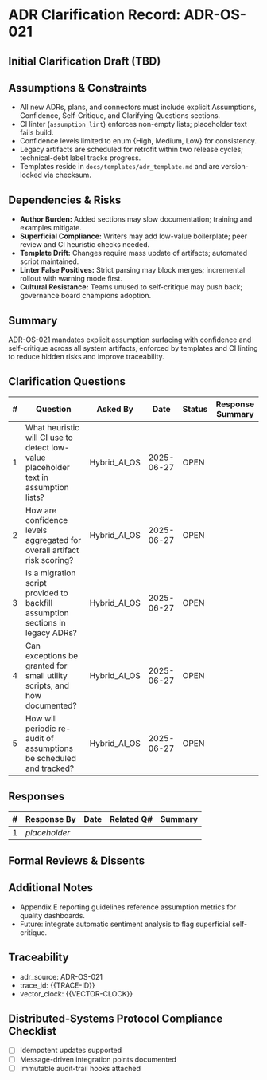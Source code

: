 # ADR Clarification Record: ADR-OS-021

## Initial Clarification Draft (TBD)


## Assumptions & Constraints
- All new ADRs, plans, and connectors must include explicit Assumptions, Confidence, Self-Critique, and Clarifying Questions sections.
- CI linter (`assumption_lint`) enforces non-empty lists; placeholder text fails build.
- Confidence levels limited to enum {High, Medium, Low} for consistency.
- Legacy artifacts are scheduled for retrofit within two release cycles; technical-debt label tracks progress.
- Templates reside in `docs/templates/adr_template.md` and are version-locked via checksum.

## Dependencies & Risks
- **Author Burden:** Added sections may slow documentation; training and examples mitigate.
- **Superficial Compliance:** Writers may add low-value boilerplate; peer review and CI heuristic checks needed.
- **Template Drift:** Changes require mass update of artifacts; automated script maintained.
- **Linter False Positives:** Strict parsing may block merges; incremental rollout with warning mode first.
- **Cultural Resistance:** Teams unused to self-critique may push back; governance board champions adoption.

## Summary
ADR-OS-021 mandates explicit assumption surfacing with confidence and self-critique across all system artifacts, enforced by templates and CI linting to reduce hidden risks and improve traceability.

## Clarification Questions
| # | Question | Asked By | Date | Status | Response Summary |
|---|----------|----------|------|--------|------------------|
| 1 | What heuristic will CI use to detect low-value placeholder text in assumption lists? | Hybrid_AI_OS | 2025-06-27 | OPEN | |
| 2 | How are confidence levels aggregated for overall artifact risk scoring? | Hybrid_AI_OS | 2025-06-27 | OPEN | |
| 3 | Is a migration script provided to backfill assumption sections in legacy ADRs? | Hybrid_AI_OS | 2025-06-27 | OPEN | |
| 4 | Can exceptions be granted for small utility scripts, and how documented? | Hybrid_AI_OS | 2025-06-27 | OPEN | |
| 5 | How will periodic re-audit of assumptions be scheduled and tracked? | Hybrid_AI_OS | 2025-06-27 | OPEN | |

## Responses
| # | Response By | Date | Related Q# | Summary |
|---|-------------|------|------------|---------|
| 1 | _placeholder_ | | | |

## Formal Reviews & Dissents
<!-- Capture formal approvals, objections, and alternative viewpoints here. -->


## Additional Notes
- Appendix E reporting guidelines reference assumption metrics for quality dashboards.
- Future: integrate automatic sentiment analysis to flag superficial self-critique.

## Traceability
- adr_source: ADR-OS-021
- trace_id: {{TRACE-ID}}
- vector_clock: {{VECTOR-CLOCK}}

## Distributed-Systems Protocol Compliance Checklist
- [ ] Idempotent updates supported
- [ ] Message-driven integration points documented
- [ ] Immutable audit-trail hooks attached 